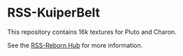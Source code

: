 # RSS-KuiperBelt
This repository contains 16k textures for Pluto and Charon. 

See the [RSS-Reborn Hub](https://github.com/RSS-Reborn/RSS-Reborn) for more information.

